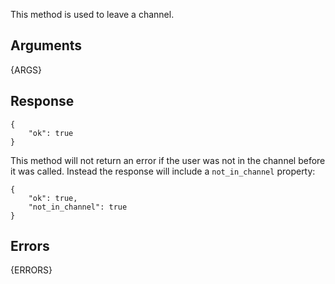 This method is used to leave a channel.

## Arguments

{ARGS}


## Response

	{
	    "ok": true
	}


This method will not return an error if the user was not in the channel before
it was called. Instead the response will include a `not_in_channel` property:

	{
	    "ok": true,
	    "not_in_channel": true
	}


## Errors

{ERRORS}
